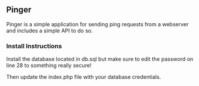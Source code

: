 ## Pinger

Pinger is a simple application for sending ping requests from a webserver and includes a simple API to do so.

### Install Instructions

Install the database located in db.sql but make sure to edit the password on line 28 to something really secure!

Then update the index.php file with your database credentials.